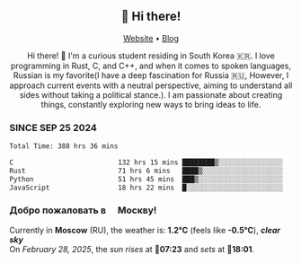<h2 align="center">👋 Hi there!</h2>
<p align="center">
  <a href="https://urdekcah.ru">Website</a> •
  <a href="https://urdekcah.blog">Blog</a>
</p>

<p align="center">
  Hi there! 👋 I'm a curious student residing in South Korea 🇰🇷. I love programming in Rust, C, and C++, and when it comes to spoken languages, Russian is my favorite(I have a deep fascination for Russia 🇷🇺, However, I approach current events with a neutral perspective, aiming to understand all sides without taking a political stance.). I am passionate about creating things, constantly exploring new ways to bring ideas to life.
</p>

### SINCE SEP 25 2024
<!--START_SECTION:waka-->
<!--LAST_WAKA_UPDATE:2025-02-27 18:29:43-->
```txt
Total Time: 388 hrs 36 mins

C                          132 hrs 15 mins ████████▒░░░░░░░░░░░░░░░░   33.11 %
Rust                       71 hrs 6 mins   ████▒░░░░░░░░░░░░░░░░░░░░   17.80 %
Python                     51 hrs 45 mins  ███▒░░░░░░░░░░░░░░░░░░░░░   12.96 %
JavaScript                 18 hrs 22 mins  █░░░░░░░░░░░░░░░░░░░░░░░░   04.60 %
```
<!--END_SECTION:waka-->

<h3>Добро пожаловать в <img src="https://cdn-icons-png.flaticon.com/512/197/197408.png" width="13"/> Москву!</h3>

<!--START_SECTION:weather:moscow-->
<!--LAST_WEATHER_UPDATE:2025-02-28 09:22:36-->
Currently in **Moscow** (RU), the weather is: **1.2°C** (feels like **-0.5°C**), ***clear sky***<br/>
On *February 28, 2025*, the *sun rises* at 🌅**07:23** and *sets* at 🌇**18:01**.
<!--END_SECTION:weather-->

